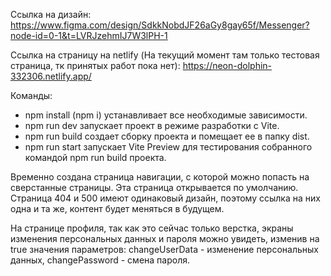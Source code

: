 Ссылка на дизайн:
https://www.figma.com/design/SdkkNobdJF26aGy8gay65f/Messenger?node-id=0-1&t=LVRJzehmIJ7W3lPH-1

Ссылка на страницу на netlify (На текущий момент там только тестовая страница, тк принятых работ пока нет):
https://neon-dolphin-332306.netlify.app/

Команды:
- npm install (npm i) устанавливает все необходимые зависимости.
- npm run dev запускает проект в режиме разработки с Vite.
- npm run build создает сборку проекта и помещает ее в папку dist.
- npm run start запускает Vite Preview для тестирования собранного командой npm run build проекта.

Временно создана страница навигации, с которой можно попасть на сверстанные страницы. Эта страница открывается по умолчанию.
Страница 404 и 500 имеют одинаковый дизайн, поэтому ссылка на них одна и та же, контент будет меняться в будущем.

На странице профиля, так как это сейчас только верстка, экраны изменения персональных данных и пароля можно увидеть, изменив на true значения параметров: changeUserData - изменение персональных данных, changePassword - смена пароля.

